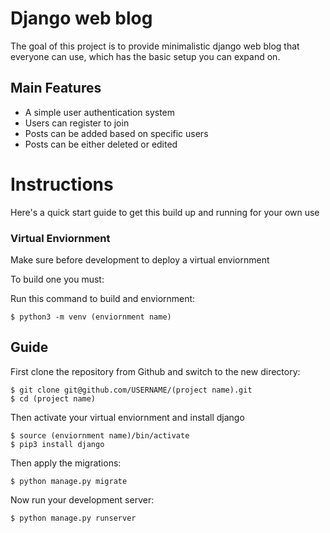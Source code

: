 # Django web blog
  
   The goal of this project is to provide minimalistic django web blog that everyone can use, which has the basic setup you can expand on.
   
   ## Main Features 
   
   - A simple user authentication system
   - Users can register to join
   - Posts can be added based on specific users 
   - Posts can be either deleted or edited
  
# Instructions

  Here's a quick start guide to get this build up and running for your own use
  
  ### Virtual Enviornment
  Make sure before development to deploy a virtual enviornment
  
  To build one you must:
  
  Run this command to build and enviornment: 
  
    $ python3 -m venv (enviornment name)
  
  ## Guide
  
  First clone the repository from Github and switch to the new directory:

    $ git clone git@github.com/USERNAME/(project name).git
    $ cd (project name)
  
  Then activate your virtual enviornment and install django
    
    $ source (enviornment name)/bin/activate
    $ pip3 install django
  
  Then apply the migrations:

    $ python manage.py migrate
  
  Now run your development server:

    $ python manage.py runserver
  
 
  
  
  
  
  

  
 
      
   
